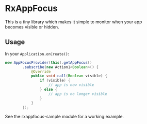 # RxAppFocus

This is a tiny library which makes it simple to monitor when your app becomes visible or hidden.

## Usage

In your `Application.onCreate()`:
```java
new AppFocusProvider(this).getAppFocus()
        .subscribe(new Action1<Boolean>() {
            @Override
            public void call(Boolean visible) {
                if (visible) {
                    // app is now visible
                } else {
                    // app is no longer visible
                }
            }
        });
```

See the rxappfocus-sample module for a working example.

